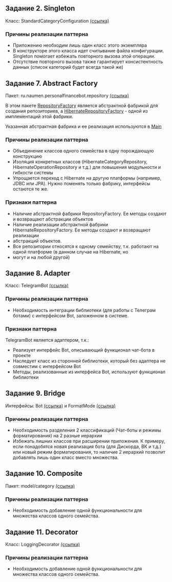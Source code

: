 ## Задание 2. Singleton

Класс: StandardCategoryConfiguration [(ссылка)](src/main/java/ru/naumen/personalfinancebot/configuration/StandardCategoryConfiguration.java)

### Причины реализации паттерна
* Приложению необходим лишь один класс этого экземпляра
* В конструкторе этого класса идет считывание файла конфигурации. Singleton помогает избежать повторного вызова этой 
операции.
* Отсутствие повторного вызова также гарантирует консистентность данных (список категорий будет всегда такой же)



## Задание 7. Abstract Factory

Пакет: ru.naumen.personalfinancebot.repository  [(ссылка)](src/main/java/ru/naumen/personalfinancebot/repository)

В этом пакете [RepositoryFactory](src/main/java/ru/naumen/personalfinancebot/repository/RepositoryFactory.java) 
является абстрактной фабрикой для создания репозиториев, а 
[HibernateRepositoryFactory](src/main/java/ru/naumen/personalfinancebot/repository/HibernateRepositoryFactory.java) - 
одной из имплементаций этой фабрики.

Указанная абстрактная фабрика и ее реализация используются в 
[Main](src/main/java/ru/naumen/personalfinancebot/Main.java)

### Причины реализации паттерна
* Объединение классов одного семейства в одну порождающую конструкцию
* Изоляция конкретных классов (HibernateCategoryRepository, HibernateOperationRepository и т.д.) для повышения 
модульности и гибкости системы
* Упрощается переход с Hibernate на другую платформы (например, JDBC или JPA). Нужно поменять только фабрику, интерфейсы
остаются те же.

### Признаки паттерна
* Наличие абстрактной фабрики RepositoryFactory. Ее методы создают и возвращают абстракции объектов
* Наличие реализации абстрактной фабрики HibernateRepositoryFactory. Ее методы создают и возвращают реализации 
* абстракций объектов.
* Все репозитории относятся к одному семейству, т.к. работают на одной платформе (в данном случае на Hibernate, но 
* могут и на любой другой)

## Задание 8. Adapter

Класс: TelegramBot [(ссылка)](src/main/java/ru/naumen/personalfinancebot/bot/TelegramBot.java)

### Причины реализации паттерна
* Необходимость интеграции библиотеки (для работы с Телеграм ботами) с интерфейсом Bot, заложенном в системе. 

### Признаки паттерна
TelegramBot является адаптером, т.к.:
* Реализует интерфейс Bot, описывающий функционал чат-бота в проекте
* Наследует класс из сторонней библиотеки, который без адаптера не совместим с интерфейсом Bot
* Методы, реализованные из интерфейса Bot, используют функционал библиотеки

## Задание 9. Bridge

Интерфейсы: Bot [(ссылка)](src/main/java/ru/naumen/personalfinancebot/bot/Bot.java) и FormatMode [(ссылка)](src/main/java/ru/naumen/personalfinancebot/mode/FormatMode.java)

### Причины реализации паттерна
* Необходимость разделения 2 классификаций (Чат-боты и режимы форматирования) на 2 разные иерархии
* Избежать лишних классов при расширении приложения. К примеру, если понадобятся новая реализация бота
(для Дискорда, ВК и т.д.) или новый режим форматирования, то наличие 2 иерархий позволит добавлять лишь один класс 
вместо множества.

## Задание 10. Composite
Пакет: model/category [(ссылка)](src/main/java/ru/naumen/personalfinancebot/model/category)

### Причины реализации паттерна
* Необходимость добавление одной функциональности для множества классов одного семейства.

## Задание 11. Decorator
Класс: LoggingDecorator [(ссылка)](src/main/java/ru/naumen/personalfinancebot/handler/command/LoggingDecorator.java)

### Причины реализации паттерна
* Необходимость добавление одной функциональности для множества классов одного семейства.